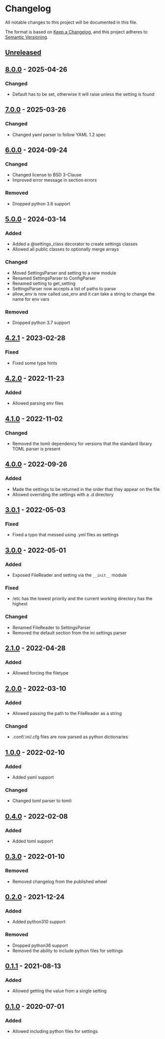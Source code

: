 # Changelog

All notable changes to this project will be documented in this file.

The format is based on [Keep a Changelog], and this project adheres to [Semantic Versioning].

## [Unreleased]

## [8.0.0] - 2025-04-26

### Changed

-   Default has to be set, otherwise it will raise unless the setting is found

## [7.0.0] - 2025-03-26

### Changed

-   Changed yaml parser to follow YAML 1.2 spec

## [6.0.0] - 2024-09-24

### Changed

-   Changed license to BSD 3-Clause
-   Improved error message in section errors

### Removed

-   Dropped python 3.8 support

## [5.0.0] - 2024-03-14

### Added

-   Added a @settings_class decorator to create settings classes
-   Allowed all public classes to optionally merge arrays

### Changed

-   Moved SettingsParser and setting to a new module
-   Renamed SettingsParser to ConfigParser
-   Renamed setting to get_setting
-   SettingsParser now accepts a list of paths to parse
-   allow_env is now called use_env and it can take a string to change the name for env vars

### Removed

-   Dropped python 3.7 support

## [4.2.1] - 2023-02-28

### Fixed

-   Fixed some type hints

## [4.2.0] - 2022-11-23

### Added

-   Allowed parsing env files

## [4.1.0] - 2022-11-02

### Changed

-   Removed the tomli dependency for versions that the standard library TOML parser is present

## [4.0.0] - 2022-09-26

### Added

-   Made the settings to be returned in the order that they appear on the file
-   Allowed overriding the settings with a .d directory

## [3.0.1] - 2022-05-03

### Fixed

-   Fixed a typo that messed using .yml files as settings

## [3.0.0] - 2022-05-01

### Added

-   Exposed FileReader and setting via the `__init__` module

### Fixed

-   /etc has the lowest priority and the current working directory has the highest

### Changed

-   Renamed FileReader to SettingsParser
-   Removed the default section from the ini settings parser

## [2.1.0] - 2022-04-28

### Added

-   Allowed forcing the filetype

## [2.0.0] - 2022-03-10

### Added

-   Allowed passing the path to the FileReader as a string

### Changed

-   .conf/.ini/.cfg files are now parsed as python dictionaries

## [1.0.0] - 2022-02-10

### Added

-   Added yaml support

### Changed

-   Changed toml parser to tomli

## [0.4.0] - 2022-02-08

### Added

-   Added toml support

## [0.3.0] - 2022-01-10

### Removed

-   Removed changelog from the published wheel

## [0.2.0] - 2021-12-24

### Added

-   Added python310 support

### Removed

-   Dropped python36 support
-   Removed the ability to include python files for settings

## [0.1.1] - 2021-08-13

### Added

-   Allowed getting the value from a single setting

## [0.1.0] - 2020-07-01

### Added

-   Allowed including python files for settings

[Keep a Changelog]: https://keepachangelog.com/en/1.0.0/
[Semantic Versioning]: https://semver.org/spec/v2.0.0.html
[Unreleased]: https://github.com/spapanik/dj_settings/compare/v8.0.0...main
[8.0.0]: https://github.com/spapanik/dj_settings/compare/v7.0.0...v8.0.0
[7.0.0]: https://github.com/spapanik/dj_settings/compare/v6.0.0...v7.0.0
[6.0.0]: https://github.com/spapanik/dj_settings/compare/v5.0.0...v6.0.0
[5.0.0]: https://github.com/spapanik/dj_settings/compare/v4.2.1...v5.0.0
[4.2.1]: https://github.com/spapanik/dj_settings/compare/v4.2.0...v4.2.1
[4.2.0]: https://github.com/spapanik/dj_settings/compare/v4.1.0...v4.2.0
[4.1.0]: https://github.com/spapanik/dj_settings/compare/v4.0.0...v4.1.0
[4.0.0]: https://github.com/spapanik/dj_settings/compare/v3.0.1...v4.0.0
[3.0.1]: https://github.com/spapanik/dj_settings/compare/v3.0.0...v3.0.1
[3.0.0]: https://github.com/spapanik/dj_settings/compare/v2.1.0...v3.0.0
[2.1.0]: https://github.com/spapanik/dj_settings/compare/v2.0.0...v2.1.0
[2.0.0]: https://github.com/spapanik/dj_settings/compare/v1.0.0...v2.0.0
[1.0.0]: https://github.com/spapanik/dj_settings/compare/v0.4.0...v1.0.0
[0.4.0]: https://github.com/spapanik/dj_settings/compare/v0.3.0...v0.4.0
[0.3.0]: https://github.com/spapanik/dj_settings/compare/v0.2.0...v0.3.0
[0.2.0]: https://github.com/spapanik/dj_settings/compare/v0.1.1...v0.2.0
[0.1.1]: https://github.com/spapanik/dj_settings/compare/v0.1.0...v0.1.1
[0.1.0]: https://github.com/spapanik/dj_settings/releases/tag/v0.1.0
